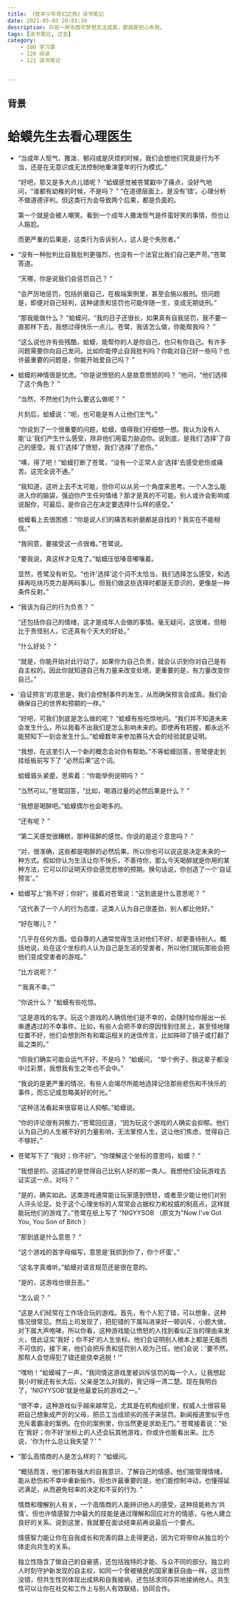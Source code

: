 ```yaml
---
title: 《牧羊少年奇幻之旅》读书笔记
date: 2021-05-03 20:01:39
description: 只有一样东西令梦想无法成真，那就是担心失败。
tags: [读书笔记, 过去]
category:
    - 100 学习类
    - 120 阅读
    - 121 读书笔记


---
```


## 背景



# 蛤蟆先生去看心理医生

- “当成年人怄气、撒泼、郁闷或是厌烦的时候，我们会想他们究竟是行为不当，还是在无意识或无法控制地重演童年的行为模式。”   

  “好吧，那又是多大点儿错呢？ ”蛤蟆感觉被苍鹭戳中了痛点，没好气地问，“谁都有幼稚的时候，不是吗？ ”   “在道德层面上，是没有’错’。心理分析不做道德评判。但这类行为会导致两个后果，都是负面的。

  第一个就是会被人嘲笑。看到一个成年人撒泼怄气是件蛮好笑的事情，但也让人尴尬。

  而更严重的后果是，这类行为告诉别人，这人是个失败者。”

- “没有一种批判比自我批判更强烈，也没有一个法官比我们自己更严苛。”苍鹭答道。  

   “天哪，你是说我们会惩罚自己？ ” 

    “会严厉地惩罚，包括折磨自己，在极端案例里，甚至会施以极刑。但问题是，即便对自己轻判，这种谴责和惩罚也可能伴随一生，变成无期徒刑。” 

   “那我能做什么？ ”蛤蟆问，“我的日子还很长，如果真有自我惩罚，我不要一直那样下去，我想过得快乐一点儿。苍鹭，我该怎么做，你能帮我吗？ ”  

   “这么说也许有些残酷，蛤蟆，能帮你的人是你自己，也只有你自己。有许多问题需要你向自己发问。比如你能停止自我批判吗？你能对自己好一些吗？也许最重要的问题是，你能开始爱自己吗？ ”

- 蛤蟆的神情很是忧虑。“你是说愤怒的人是故意愤怒的吗？ ”他问，“他们选择了这个角色？ ”  

   “当然，不然他们为什么要这么做呢？ ”   

  片刻后，蛤蟆说：“呃，也可能是有人让他们生气。”

   “你说到了一个很重要的问题，蛤蟆，值得我们仔细想一想。我认为没有人能’让'我们产生什么感受，除非他们用蛮力胁迫你。说到底，是我们'选择'了自己的感受。我 们'选择’了愤怒，我们'选择'了悲伤。”  

  “噢，得了吧！”蛤蟆打断了苍鹭，“没有一个正常人会'选择'去感受悲伤或痛苦。这完全说不通。”   

  “我知道，这听上去不太可能，但你可以从另一个角度来思考。一个人怎么能进入你的脑袋，强迫你产生任何情绪？那才是真的不可能。别人或许会影响或说服你，可最后，是你自己在决定要选择什么样的感受。”   

  蛤蟆看上去很困惑：“你是说人们的痛苦和折磨都是自找的？我实在不能相信。”   

  “我同意，要接受这一点很难。”苍鹭说。 

  “要我说，真这样才见鬼了。”蛤蟆压低嗓音嘟嚷着。   

  显然，苍鹭没有听见。“也许'选择'这个词不太恰当，我们选择怎么感受，和选择再吃块巧克力是两码事儿。但我们做这些选择时都是无意识的，更像是一种条件反射。”

- “我该为自己的行为负责？ ”   

  “还包括你自己的情绪，这才是成年人会做的事情。毫无疑问，这很难，但相比于责怪别人，它还真有个天大的好处。”   

  “什么好处？ ”   

  “就是，你能开始对此行动了。如果你为自己负责，就会认识到你对自己是有自主权的。因此你就知道自己有力量来改变处境，更重要的是，有力量改变你自己。”

- '自证预言'的意思是，我们会控制事件的发生，从而确保预言会成真。我们会确保自己的世界和预期的一样。” 

   “好吧，可我们到底是怎么做的呢？ ”蛤蟆有些吃惊地问。“我们并不知道未来会发生什么，所以我看不出我们是怎么影响未来的。即使再有把握，都永远不能预知下一刻会发生什么。”蛤蟆数年来参加赛马大会的经验就是证明。   

  “我想，在这里引入一个新的概念会对你有帮助。”不等蛤蟆回答，苍鹭便走到挂纸板前写下了 “必然后果”这个词。   

  蛤蟆眉头紧蹙，思索着：“你能举例说明吗？ ”   

  “当然可以。”苍鹭回答，“比如，喝酒过量的必然后果是什么？ ”   

  “我想是喝醉吧。”蛤蟆偶尔也会喝多的。   

  “还有呢？ ”   

  “第二天感觉很糟糕，那种宿醉的感觉。你说的是这个意思吗？ ”   

  “对，很准确，这些都是喝醉的必然后果。所以你也可以说这是决定未来的一种方式。假如你认为生活让你不快乐，不善待你，那么今天喝醉就是你用的某种方法，它可以印证明天你会感觉悲惨的预期。换句话说，你创造了一个'自证预言'。”

- 蛤蟆写上“我不好；你好”。接着对苍鹭说：“这到底是什么意思呢？ ”  

  “这代表了一个人的行为态度，这类人认为自己很差劲，别人都比他好。”   

  “好在哪儿？ ”   

  “几乎在任何方面。低自尊的人通常觉得生活对他们不好，却更善待别人。概括地说，处在这个坐标的人认为自己是生活的受害者，所以他们就玩那些会把他们变成受害者的游戏。”   

  “比方说呢？ ”   

  “’我真不幸。’”   

  “你说什么？ ”蛤蟆有些吃惊。   

  “这是游戏的名字。玩这个游戏的人确信他们是不幸的，会随时给你报出一长串遭遇过的不幸事件。比如，有些人会把不幸的原因怪到住房上，甚至怪地理位置不好，他们会想到所有和霉运相关的迷信传言，比如摔碎了镜子或打翻了盐之类的。”   

  “但我们确实可能会运气不好，不是吗？ ”蛤蟆问， “举个例子，我这辈子都没中过彩票，我想我有生之年也不会中。”   

  “我说的是更严重的情况，有些人会竭尽所能地选择记住那些悲伤和不快乐的事件，而忘记或忽略美好的时光。”   

  “这种活法看起来很容易让人抑郁。”蛤蟆说。   

  “你的评论很有洞察力，”苍鹭回应道，“因为玩这个游戏的人确实会抑郁。他们认为自己的人生被不好的力量影响，无法掌控人生，这让他们焦虑，觉得自己不够好。”

- 苍鹭写下了 “我好；你不好”。“你理解这个坐标的意思吗，蛤蟆？ ”   

  “我想是的。这描述的是觉得自己比别人好的那一类人。我想他们会玩游戏去证实这一点，对吗？ ”   

  “是的，确实如此。这类游戏通常能让玩家感到愤怒，或者至少能让他们对别人评头论足。处于这个心理坐标的人常常会占据权力和权威的制高点，这样就能玩他们的游戏了。”苍鹭在纸上写了 "NIGYYSOB （原文为"Now I've Got You, You Son of Bitch ）   

  “那到底是什么意思？ ”   

  “这个游戏的首字母缩写，意思是’我抓到你了，你个坏蛋'。”   

  “这名字真难听。”蛤蟆对语言规范还是很在意的。   

  “是的，这游戏也很丑恶。”   

  “怎么说？ ”   

  “这是人们经常在工作场合玩的游戏。首先，有个人犯了错，可以想象，这种情况很常见。然后上司发现了，把犯错的下属叫进来好一顿训斥，小题大做，对下属大声咆哮。所以你看，这种游戏能让愤怒的人找到看似正当的理由来发火，借此证实'我好；你不好'的人生坐标。他们会证明别人根本上都是无能而不可信的，接下来，他们会把斥责和惩罚别人视为己任。他们会说：'要不然，那帮人会觉得犯了错还能侥幸逃脱！’”   

  “嘿哟！”蛤蟆喊了一声，“我同情这游戏里被训斥惩罚的每一个人，让我想起我小时候还有长大后，父亲是怎么对我的，我记得一清二楚。现在我明白了，'NIGYYSOB'就是他最爱玩的游戏之一。”   

  “很不幸，这种游戏似乎越来越常见，尤其是在机构组织里，权威人士很容易把自己想象成严厉的父母，把员工当成顽劣的孩子来惩罚。新闻报道里似乎也充斥着霸凌的案例。在你的案例里，你当然更是求助无门。”   苍鹭接着说：“处在'我好；你不好’坐标上的人还会玩其他游戏，你或许也能看出来。比方说，'你为什么总让我失望？' ”

- “那么高情商的人是怎么样的？ ”蛤蟆问。 

  “概括而言，他们都有强大的自我意识，了解自己的情感。他们能管理情绪，能从悲伤和不幸中重新振作。但也许最重要的是，他们能控制冲动，也懂得延迟满足，从而避免轻率的决定和不妥的行为. ”

  情商和理解别人有关，一个高情商的人能辨识他人的感受，这种技能称为’共情’。但也许情感智力中最大的技能是通过理解和回应对方的情感，与他人建立良好的关系。说到这里，我就要在面谈结束前再说最后一个要点。

  情感智力能让你在自我成长和完善的路上走得更远，因为它将带你从独立的个体走向共生的关系。

  独立性隐含了做自己的自豪感，还包括独特的才能、与众不同的部分。独立的人时刻守护新发现的自主权，如同一个曾被殖民的国家重获自由一样。这当然没错，但共生性则体现出成熟和自我接纳，还包括求同存异地接纳他人。共生性可以让你在社交和工作上与别人有效联结，协同合作。
